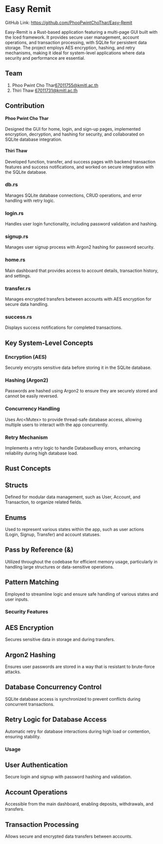 # Easy Remit
GitHub Link: https://github.com/PhooPwintChoThar/Easy-Remit

Easy-Remit is a Rust-based application featuring a multi-page GUI built with the Iced framework. It provides secure user management, account operations, and transaction processing, with SQLite for persistent data storage. The project employs AES encryption, hashing, and retry mechanisms, making it ideal for system-level applications where data security and performance are essential.

## Team
1. Phoo Pwint Cho Thar<67011755@kmitl.ac.th>
2. Thiri Thaw <67011731@kmitl.ac.th>

## Contribution
#### Phoo Pwint Cho Thar
Designed the GUI for home, login, and sign-up pages, implemented encryption, decryption, and hashing for security, and collaborated on SQLite database integration.
#### Thiri Thaw
Developed function, transfer, and success pages with backend transaction features and success notifications, and worked on secure integration with the SQLite database.

   
### db.rs
Manages SQLite database connections, CRUD operations, and error handling with retry logic.
### login.rs
Handles user login functionality, including password validation and hashing.
### signup.rs
Manages user signup process with Argon2 hashing for password security.
### home.rs
Main dashboard that provides access to account details, transaction history, and settings.
### transfer.rs
Manages encrypted transfers between accounts with AES encryption for secure data handling.
### success.rs
Displays success notifications for completed transactions.

## Key System-Level Concepts
### Encryption (AES)
Securely encrypts sensitive data before storing it in the SQLite database.
### Hashing (Argon2)
Passwords are hashed using Argon2 to ensure they are securely stored and cannot be easily reversed.
### Concurrency Handling
Uses Arc<Mutex<Connection>> to provide thread-safe database access, allowing multiple users to interact with the app concurrently.
### Retry Mechanism
Implements a retry logic to handle DatabaseBusy errors, enhancing reliability during high database load.
## Rust Concepts
## Structs 
Defined for modular data management, such as User, Account, and Transaction, to organize related fields.
## Enums
Used to represent various states within the app, such as user actions (Login, Signup, Transfer) and account statuses.
## Pass by Reference (&)
Utilized throughout the codebase for efficient memory usage, particularly in handling large structures or data-sensitive operations.
## Pattern Matching
Employed to streamline logic and ensure safe handling of various states and user inputs.
### Security Features
## AES Encryption
Secures sensitive data in storage and during transfers.
## Argon2 Hashing
Ensures user passwords are stored in a way that is resistant to brute-force attacks.
## Database Concurrency Control
SQLite database access is synchronized to prevent conflicts during concurrent transactions.
## Retry Logic for Database Access
Automatic retry for database interactions during high load or contention, ensuring stability.

### Usage
## User Authentication
Secure login and signup with password hashing and validation.
## Account Operations
Accessible from the main dashboard, enabling deposits, withdrawals, and transfers.
## Transaction Processing
Allows secure and encrypted data transfers between accounts.
